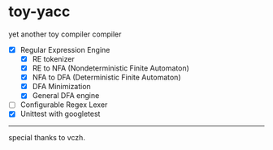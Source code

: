 # toy-yacc
yet another toy compiler compiler

- [x] Regular Expression Engine
    - [x] RE tokenizer
    - [x] RE to NFA (Nondeterministic Finite Automaton)
    - [x] NFA to DFA (Deterministic Finite Automaton)
    - [x] DFA Minimization
    - [x] General DFA engine
- [ ] Configurable Regex Lexer
- [x] Unittest with googletest

----
special thanks to vczh.
